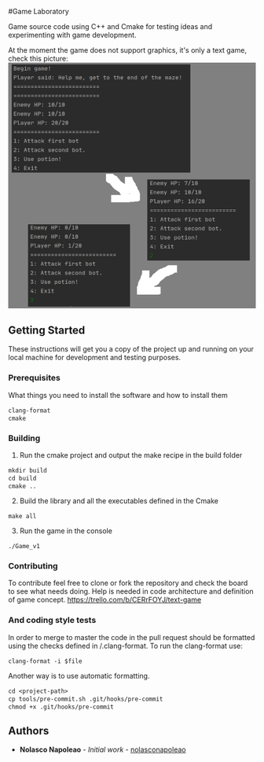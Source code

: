 #Game Laboratory

Game source code using C++ and Cmake for testing ideas and experimenting with game development.

At the moment the game does not support graphics, it's only a text game, check this picture:
![Game_v1](/demo/game.png)

## Getting Started

These instructions will get you a copy of the project up and running on your local machine for development and testing purposes.

### Prerequisites

What things you need to install the software and how to install them

```
clang-format
cmake
```

### Building

1. Run the cmake project and output the make recipe in the build folder
```
mkdir build
cd build
cmake ..
```

2. Build the library and all the executables defined in the Cmake 
```
make all
```

3. Run the game in the console
```
./Game_v1
```

### Contributing
To contribute feel free to clone or fork the repository and check the board to see what needs doing.
Help is needed in code architecture and definition of game concept.
https://trello.com/b/CERrFOYJ/text-game

### And coding style tests

In order to merge to master the code in the pull request should be formatted using the checks defined in <project>/.clang-format. To run the clang-format use:
```
clang-format -i $file
```

Another way is to use automatic formatting.
```
cd <project-path>
cp tools/pre-commit.sh .git/hooks/pre-commit
chmod +x .git/hooks/pre-commit
```

## Authors

* **Nolasco Napoleao** - *Initial work* - [nolasconapoleao](https://github.com/nolasconapoleao)
